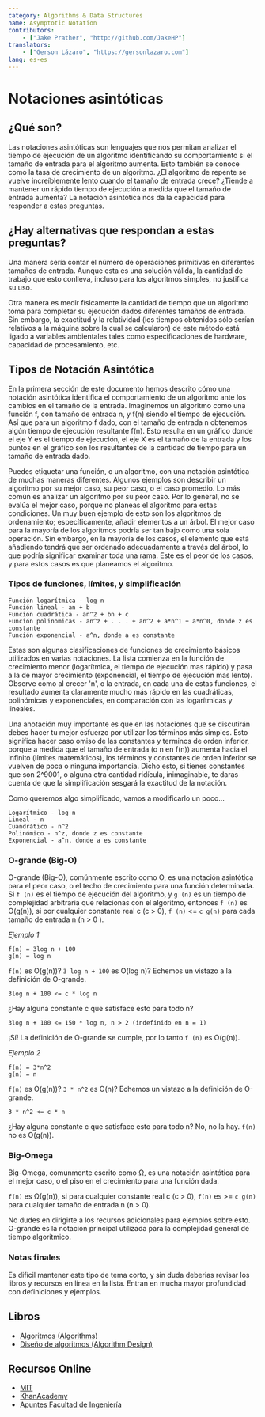 ```yaml
---
category: Algorithms & Data Structures
name: Asymptotic Notation
contributors:
    - ["Jake Prather", "http://github.com/JakeHP"]
translators:
    - ["Gerson Lázaro", "https://gersonlazaro.com"]
lang: es-es
---
```


# Notaciones asintóticas

## ¿Qué son?

Las notaciones asintóticas son lenguajes que nos permitan analizar el tiempo de
ejecución de un algoritmo identificando su comportamiento si el tamaño de
entrada para el algoritmo aumenta. Esto también se conoce como la tasa de
crecimiento de un algoritmo. ¿El algoritmo de repente se vuelve increíblemente
lento cuando el tamaño de entrada crece? ¿Tiende a mantener un rápido tiempo de
ejecución a medida que el tamaño de entrada aumenta? La notación asintótica nos
da la capacidad para responder a estas preguntas.

## ¿Hay alternativas que respondan a estas preguntas?

Una manera sería contar el número de operaciones primitivas en diferentes
tamaños de entrada. Aunque esta es una solución válida, la cantidad de trabajo
que esto conlleva, incluso para los algoritmos simples, no justifica su uso.

Otra manera es medir físicamente la cantidad de tiempo que un algoritmo toma
para completar su ejecución dados diferentes tamaños de entrada. Sin embargo,
la exactitud y la relatividad (los tiempos obtenidos sólo serían relativos a la
máquina sobre la cual se calcularon) de este método está ligado a variables
ambientales tales como especificaciones de hardware, capacidad de procesamiento,
etc.

## Tipos de Notación Asintótica

En la primera sección de este documento hemos descrito cómo una notación
asintótica identifica el comportamiento de un algoritmo ante los cambios en el
tamaño de la entrada. Imaginemos un algoritmo como una función f, con tamaño de
entrada n, y f(n) siendo el tiempo de ejecución. Así que para un algoritmo f
dado, con el tamaño de entrada n obtenemos algún tiempo de ejecución resultante
f(n). Esto resulta en un gráfico donde el eje Y es el tiempo de ejecución, el
eje X es el tamaño de la entrada y los puntos en el gráfico son los resultantes
de la cantidad de tiempo para un tamaño de entrada dado.

Puedes etiquetar una función, o un algoritmo, con una notación asintótica de
muchas maneras diferentes. Algunos ejemplos son describir un algoritmo por su
mejor caso, su peor caso, o el caso promedio. Lo más común es analizar un
algoritmo por su peor caso. Por lo general, no se evalúa el mejor caso, porque
no planeas el algoritmo para estas condiciones. Un muy buen ejemplo de esto son
los algoritmos de ordenamiento; específicamente, añadir elementos a un árbol.
El mejor caso para la mayoría de los algoritmos podría ser tan bajo como una
sola operación. Sin embargo, en la mayoría de los casos, el elemento que está
añadiendo tendrá que ser ordenado adecuadamente a través del árbol, lo que
podría significar examinar toda una rama. Este es el peor de los casos, y
para estos casos es que planeamos el algoritmo.


### Tipos de funciones, límites, y simplificación

```
Función logarítmica - log n
Función lineal - an + b
Función cuadrática - an^2 + bn + c
Función polinomicas - an^z + . . . + an^2 + a*n^1 + a*n^0, donde z es constante
Función exponencial - a^n, donde a es constante
```

Estas son algunas clasificaciones de funciones de crecimiento básicos utilizados
en varias notaciones. La lista comienza en la función de crecimiento menor
(logarítmica, el tiempo de ejecución mas rápido) y pasa a la de mayor
crecimiento  (exponencial, el tiempo de ejecución mas lento). Observe como al
crecer 'n', o la entrada, en cada una de estas funciones, el resultado aumenta
claramente mucho más rápido en las cuadráticas, polinómicas y exponenciales,
en comparación con las logarítmicas y lineales.

Una anotación muy importante es que en las notaciones que se discutirán debes
hacer tu mejor esfuerzo por utilizar los términos más simples. Esto significa
hacer caso omiso de las constantes y terminos de orden inferior, porque a medida
que el tamaño de entrada (o n en f(n)) aumenta hacia el infinito (límites
matemáticos), los términos y constantes de orden inferior se vuelven de poca o
ninguna importancia. Dicho esto, si tienes constantes que son 2^9001,
o alguna otra cantidad ridícula, inimaginable, te daras cuenta de que la
simplificación sesgará la exactitud de la notación.

Como queremos algo simplificado, vamos a modificarlo un poco...

```
Logarítmico - log n
Lineal - n
Cuandrático - n^2
Polinómico - n^z, donde z es constante
Exponencial - a^n, donde a es constante
```

### O-grande (Big-O)
O-grande (Big-O), comúnmente escrito como O, es una notación asintótica para el
peor caso, o el techo de crecimiento para una función determinada. Si `f (n)`
es el tiempo de ejecución del algoritmo, y `g (n)` es un tiempo de complejidad
arbitraria que relacionas con el algoritmo, entonces `f (n)` es O(g(n)), si por
cualquier constante real c (c > 0), `f (n)` <= `c g(n)` para cada tamaño de
entrada n (n > 0 ).


*Ejemplo 1*

```
f(n) = 3log n + 100
g(n) = log n
```

`f(n)` es O(g(n))?
`3 log n + 100` es O(log n)?
Echemos un vistazo a la definición de O-grande.

```
3log n + 100 <= c * log n
```
¿Hay alguna constante c que satisface esto para todo n?

```
3log n + 100 <= 150 * log n, n > 2 (indefinido en n = 1)
```

¡Sí! La definición de O-grande se cumple, por lo tanto `f (n)` es O(g(n)).

*Ejemplo 2*

```
f(n) = 3*n^2
g(n) = n
```

`f(n)` es O(g(n))?
`3 * n^2` es O(n)?
Echemos un vistazo a la definición de O-grande.

```
3 * n^2 <= c * n
```

¿Hay alguna constante c que satisface esto para todo n?
No, no la hay. `f(n)` no es O(g(n)).

### Big-Omega
Big-Omega, comunmente escrito como Ω, es una notación asintótica para el mejor
caso, o el piso en el crecimiento para una función dada.

`f(n)` es Ω(g(n)), si para cualquier constante real c (c > 0),
`f(n)` es >= `c g(n)` para cualquier tamaño de entrada n (n > 0).

No dudes en dirigirte a los recursos adicionales para ejemplos sobre esto.
O-grande es la notación principal utilizada para la complejidad general de
tiempo algoritmico.

### Notas finales
Es difícil mantener este tipo de tema corto, y sin duda deberias revisar los
libros y recursos en línea en la lista. Entran en mucha mayor profundidad con
definiciones y ejemplos.

## Libros

* [Algoritmos (Algorithms)](http://www.amazon.com/Algorithms-4th-Robert-Sedgewick/dp/032157351X)
* [Diseño de algoritmos (Algorithm Design)](http://www.amazon.com/Algorithm-Design-Foundations-Analysis-Internet/dp/0471383651)

## Recursos Online

* [MIT](http://web.mit.edu/16.070/www/lecture/big_o.pdf)
* [KhanAcademy](https://www.khanacademy.org/computing/computer-science/algorithms/asymptotic-notation/a/asymptotic-notation)
* [Apuntes Facultad de Ingeniería](https://www.scribd.com/document/317979564/Apuntes-Sobre-Analisis-de-Algoritmos)
